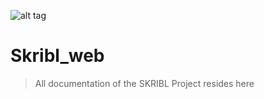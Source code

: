 ![alt tag](https://dl.dropboxusercontent.com/u/7276586/logo.gif)

Skribl_web
==========

> All documentation of the SKRIBL Project resides here

> 




